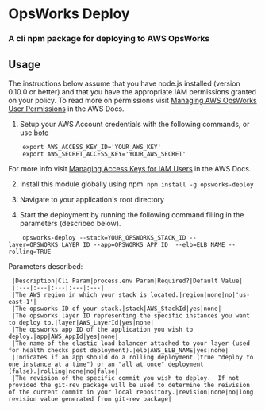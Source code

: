 OpsWorks Deploy
=====

### A cli npm package for deploying to AWS OpsWorks

Usage
-----

The instructions below assume that you have node.js installed (version 0.10.0 or better) and that you have the appropriate IAM permissions granted on your policy.
To read more on permissions visit [Managing AWS OpsWorks User Permissions](http://docs.aws.amazon.com/opsworks/latest/userguide/opsworks-security-users.html) in the AWS Docs.

 1. Setup your AWS Account credentials with the following commands, or use [boto](http://boto.readthedocs.org/en/latest/getting_started.html)

 ```
     export AWS_ACCESS_KEY_ID='YOUR_AWS_KEY'
     export AWS_SECRET_ACCESS_KEY='YOUR_AWS_SECRET'
 ```
 For more info visit [Managing Access Keys for IAM Users](http://docs.aws.amazon.com/IAM/latest/UserGuide/ManagingCredentials.html) in the AWS Docs.

 2. Install this module globally using npm.
 ```npm install -g opsworks-deploy```

 3. Navigate to your application's root directory
 4. Start the deployment by running the following command filling in the parameters (described below).
 ```
     opsworks-deploy --stack=YOUR_OPSWORKS_STACK_ID --layer=OPSWORKS_LAYER_ID --app=OPSWORKS_APP_ID  --elb=ELB_NAME --rolling=TRUE
 ```

Parameters described:
```
 |Description|Cli Param|process.env Param|Required?|Default Value|
 |:---|:---|:---|:---|:---|
 |The AWS region in which your stack is located.|region|none|no|'us-east-1'|
 |The opsworks ID of your stack.|stack|AWS_StackId|yes|none|
 |The opsworks layer ID representing the specific instances you want to deploy to.|layer|AWS_LayerId|yes|none|
 |The opsworks app ID of the application you wish to deploy.|app|AWS_AppId|yes|none|
 |The name of the elastic load balancer attached to your layer (used for health checks post deployment).|elb|AWS_ELB_NAME|yes|none|
 |Indicates if an app should do a rolling deployment (true "deploy to one instance at a time") or an "all at once" deployment (false).|rolling|none|no|false|
 |The revision of the specific commit you wish to deploy.  If not provided the git-rev package will be used to determine the reivision of the current commit in your local repository.|revision|none|no|long revision value generated from git-rev package|
```